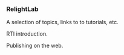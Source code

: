 ### RelightLab

A selection of topics, links to to tutorials, etc.

RTI introduction.

Publishing on the web.





